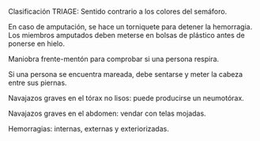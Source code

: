 Clasificación TRIAGE: Sentido contrario a los colores del semáforo.

En caso de amputación, se hace un torniquete para detener la hemorragia. Los miembros amputados deben meterse en bolsas de plástico antes de ponerse en hielo. 

Maniobra frente-mentón para comprobar si una persona respira.

Si una persona se encuentra mareada, debe sentarse y meter la cabeza entre sus piernas.

Navajazos graves en el tórax no lisos: puede producirse un neumotórax.

Navajazos graves en el abdomen: vendar con telas mojadas.

Hemorragias: internas, externas y exteriorizadas.